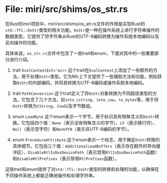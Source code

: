 # File: miri/src/shims/os_str.rs

在Rust的miri项目中，miri/src/shims/os_str.rs文件的作用是实现Rust的`std::ffi::OsStr`类型的相关功能。`OsStr`是一种在操作系统上进行字符串操作的数据类型，它提供了将字符串从Rust的UTF-8编码转换为操作系统本地编码以及反向操作的功能。

具体来说，`os_str.rs`文件中包含了一些trait和enum，下面对其中的一些重要部分进行介绍。

1. trait `EvalContextExt<'mir>`
   这个trait在`EvalContext`上添加了一些额外的方法，用于处理`OsStr`类型。它为Mir上下文提供了一些辅助方法和功能，例如获取`OsStr`的内部编码，并将其转换为UTF-8编码或操作系统本地编码。

2. trait `PathConversion`
   这个trait定义了将`OsStr`对象转换为不同路径类型的方法。它包含了几个方法，如`into_cstring`、`into_cow`、`to_bytes`等，用于将`OsStr`转换为`CString`、`Cow`以及字节数组。

3. enum `LeadByte`
   这个enum表示一个字节，用于标识具有特殊含义的`OsStr`转换。它包括四个值：`None`（表示没有特殊含义的字节）、`LF`（表示换行符）、`Null`（表示空字符）和`NonUTF8`（表示非UTF-8编码的字节）。

4. enum `ProcedureAttribute`
   这个enum表示一个标志，用于确定`OsStr`转换的具体细节。它包括三个值：`AdditionalLeadBuffers`（表示存在额外的导向缓冲区）、`DisableRtlIsDosDevicePath`（表示禁用`RtlIsDosDevicePath`函数）和`DisableRtlPrefixes`（表示禁用`RtlPrefixes`函数）。

这些trait和enum提供了对`std::ffi::OsStr`类型的转换和处理的功能，以确保在不同操作系统上都能正确地操作和处理字符串。

